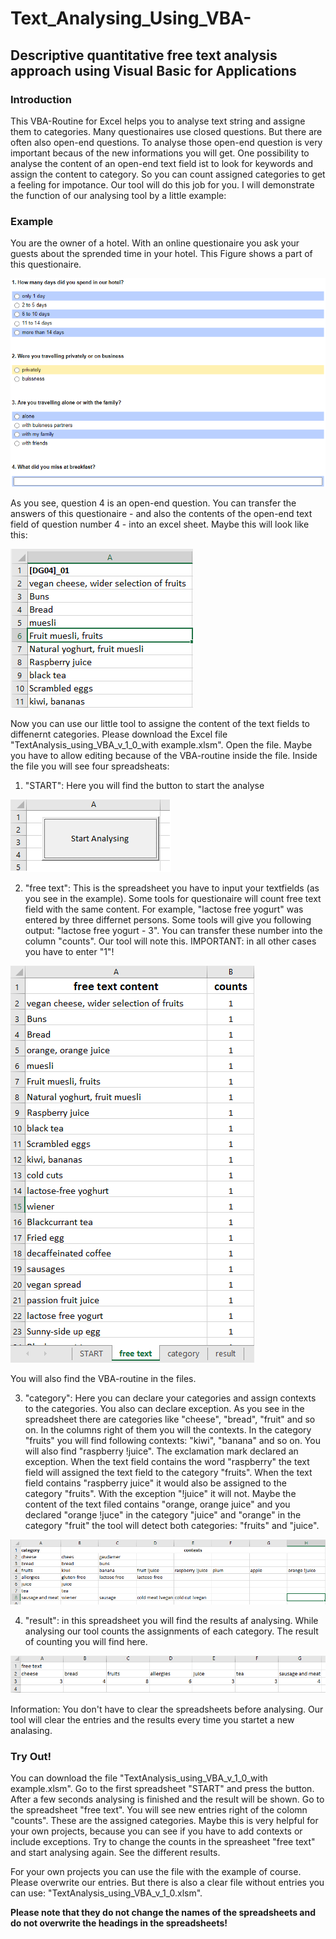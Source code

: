 # Text_Analysing_Using_VBA-
## Descriptive quantitative free text analysis approach using Visual Basic for Applications

### Introduction
This VBA-Routine for Excel helps you to analyse text string and assigne them to categories.
Many questionaires use closed questions. But there are often also open-end questions. To analyse those open-end question is very important becaus of the new informations you will get. One possibility to analyse the content of an open-end text field ist to look for keywords and assign the content to category. So you can count assigned categories to get a feeling for impotance. Our tool will do this job for you. I will demonstrate the function of our analysing tool by a little example:


### Example

You are the owner of a hotel. With an online questionaire you ask your guests about the sprended time in your hotel. 
This Figure shows a part of this questionaire.

![Figure 1: Online Questionaire](https://github.com/AndreasKlausen/Text_Analysing_Using_VBA-/blob/main/online%20questinaire.png)

As you see, question 4 is an open-end question.
You can transfer the answers of this questionaire - and also the contents of the open-end text field of question number 4 - into an excel sheet.
Maybe this will look like this:

![Figure 2: Excel Transfer](https://github.com/AndreasKlausen/Text_Analysing_Using_VBA-/blob/main/excel%201.png)

Now you can use our little tool to assigne the content of the text fields to diffenernt categories.
Please download the Excel file "TextAnalysis_using_VBA_v_1_0_with example.xlsm". Open the file. Maybe you have to allow editing because of the VBA-routine inside the file.
Inside the file you will see four spreadsheats:
1. "START": Here you will find the button to start the analyse 

![Figure 3: Start Button](https://github.com/AndreasKlausen/Text_Analysing_Using_VBA-/blob/main/excel%20button.png)

2. "free text": This is the spreadsheet you have to input your textfields (as you see in the example). Some tools for questionaire will count free text field with the same content. For example, "lactose free yogurt" was entered by three differnet persons. Some tools will give you following output: "lactose free yogurt - 3". You can transfer these number into the column "counts". Our tool will note this. IMPORTANT: in all other cases you have to enter "1"!

![Figure 4: free text spreadsheet](https://github.com/AndreasKlausen/Text_Analysing_Using_VBA-/blob/main/excel%20free%20text.png)

You will also find the VBA-routine in the files.


3. "category": Here you can declare your categories and assign contexts to the categories. You also can declare exception.
As you see in the spreadsheet there are categories like "cheese", "bread", "fruit" and so on. In the columns right of them you will the contexts. 
In the category "fruits" you will find following contexts: "kiwi", "banana" and so on. You will also find "raspberry !juice". The exclamation mark declared an exception. When the text field contains the word "raspberry" the text field will assigned the text field to the category "fruits". When the text field contains "raspberry juice" it would also be assigned to the category "fruits". With the exception "!juice" it will not. Maybe the content of the text filed contains "orange, orange juice" and you declared "orange !juce" in the category "juice" and "orange" in the category "fruit" the tool will detect both categories: "fruits" and "juice".  

![Figure 5: Category](https://github.com/AndreasKlausen/Text_Analysing_Using_VBA-/blob/main/excel%20category.png)

4. "result": in this spreadsheet you will find the results af analysing. While analysing our tool counts the assignments of each category. The result of counting you will find here.

![Figure 6: Result](https://github.com/AndreasKlausen/Text_Analysing_Using_VBA-/blob/main/excel%20result.png)

Information: You don't have to clear the spreadsheets before analysing. Our tool will clear the entries and the results every time you startet a new analasing.

### Try Out!

You can download the file "TextAnalysis_using_VBA_v_1_0_with example.xlsm". Go to the first spreadsheet "START" and press the button. After a few seconds analysing is finished and the result will be shown. Go to the spreadsheet "free text". You will see new entries right of the colomn "counts". These are the assigned categories. Maybe this is very helpful for your own projects, because you can see if you have to add contexts or include exceptions. Try to change the counts in the spreasheet "free text" and start analysing again. See the different results.

For your own projects you can use the file with the example of course. Please overwrite our entries. But there is also a clear file without entries you can use: "TextAnalysis_using_VBA_v_1_0.xlsm". 

**Please note that they do not change the names of the spreadsheets and do not overwrite the headings in the spreadsheets!**
